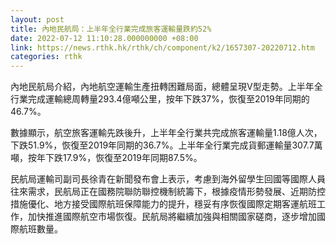 ```yaml
---
layout: post
title: 內地民航局：上半年全行業完成旅客運輸量跌約52%
date: 2022-07-12 11:10:28.000000000 +08:00
link: https://news.rthk.hk/rthk/ch/component/k2/1657307-20220712.htm
categories: rthk
---
```


內地民航局介紹，內地航空運輸生產扭轉困難局面，總體呈現V型走勢。上半年全行業完成運輸總周轉量293.4億噸公里，按年下跌37%，恢復至2019年同期的46.7%。

數據顯示，航空旅客運輸先跌後升，上半年全行業共完成旅客運輸量1.18億人次，下跌51.9%，恢復至2019年同期的36.7%。上半年全行業完成貨郵運輸量307.7萬噸，按年下跌17.9%，恢復至2019年同期87.5%。

民航局運輸司副司長徐青在新聞發布會上表示，考慮到海外留學生回國等國際人員往來需求，民航局正在國務院聯防聯控機制統籌下，根據疫情形勢發展、近期防控措施優化、地方接受國際航班保障能力的提升，穩妥有序恢復國際定期客運航班工作，加快推進國際航空市場恢復。民航局將繼續加強與相關國家磋商，逐步增加國際航班數量。
